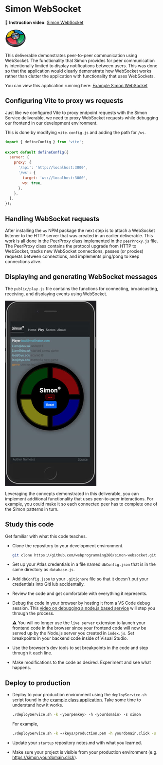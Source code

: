 # Simon WebSocket

🎥 **Instruction video**: [Simon WebSocket](https://youtu.be/oVO2VIG0zfI)

![Simon](../simon.png)

This deliverable demonstrates peer-to-peer communication using WebSocket. The functionality that Simon provides for peer communication is intentionally limited to display notifications between users. This was done so that the application would clearly demonstrate how WebSocket works rather than clutter the application with functionality that uses WebSockets.

You can view this application running here: [Example Simon WebSocket](https://simon-websocket.cs260.click)

## Configuring Vite to proxy ws requests

Just like we configured Vite to proxy endpoint requests with the Simon Service deliverable, we need to proxy WebSocket requests while debugging our frontend in our development environment.

This is done by modifying `vite.config.js` and adding the path for `/ws`.

```js
import { defineConfig } from 'vite';

export default defineConfig({
  server: {
    proxy: {
      '/api': 'http://localhost:3000',
      '/ws': {
        target: 'ws://localhost:3000',
        ws: true,
      },
    },
  },
});
```

## Handling WebSocket requests

After installing the `ws` NPM package the next step is to attach a WebSocket listener to the HTTP server that was created in an earlier deliverable. This work is all done in the PeerProxy class implemented in the `peerProxy.js` file. The PeerProxy class contains the protocol upgrade from HTTP to WebSocket, tracks new WebSocket connections, passes (or proxies) requests between connections, and implements ping/pong to keep connections alive.

## Displaying and generating WebSocket messages

The `public/play.js` file contains the functions for connecting, broadcasting, receiving, and displaying events using WebSocket.

![Simon WebSocket](simonWebSocket.jpg)

Leveraging the concepts demonstrated in this deliverable, you can implement additional functionality that uses peer-to-peer interactions. For example, you could make it so each connected peer has to complete one of the Simon patterns in turn.

## Study this code

Get familiar with what this code teaches.

- Clone the repository to your development environment.
  ```sh
  git clone https://github.com/webprogramming260/simon-websocket.git
  ```
- Set up your Atlas credentials in a file named `dbConfig.json` that is in the same directory as `database.js`.
- Add `dbConfig.json` to your `.gitignore` file so that it doesn't put your credentials into GitHub accidentally.
- Review the code and get comfortable with everything it represents.
- Debug the code in your browser by hosting it from a VS Code debug session. This [video on debugging a node.js based service](https://youtu.be/B0le_Z_2TQY) will step you through the process.

  ⚠ You will no longer use the `live server` extension to launch your frontend code in the browser since your frontend code will now be served up by the Node.js server you created in `index.js`. Set breakpoints in your backend code inside of Visual Studio.

- Use the browser's dev tools to set breakpoints in the code and step through it each line.
- Make modifications to the code as desired. Experiment and see what happens.

## Deploy to production

- Deploy to your production environment using the `deployService.sh` script found in the [example class application](https://github.com/webprogramming260/simon-websocket/blob/main/deployService.sh). Take some time to understand how it works.

  ```sh
  ./deployService.sh -k <yourpemkey> -h <yourdomain> -s simon
  ```

  For example,

  ```sh
  ./deployService.sh -k ~/keys/production.pem -h yourdomain.click -s simon
  ```

- Update your `startup` repository notes.md with what you learned.
- Make sure your project is visible from your production environment (e.g. https://simon.yourdomain.click).
